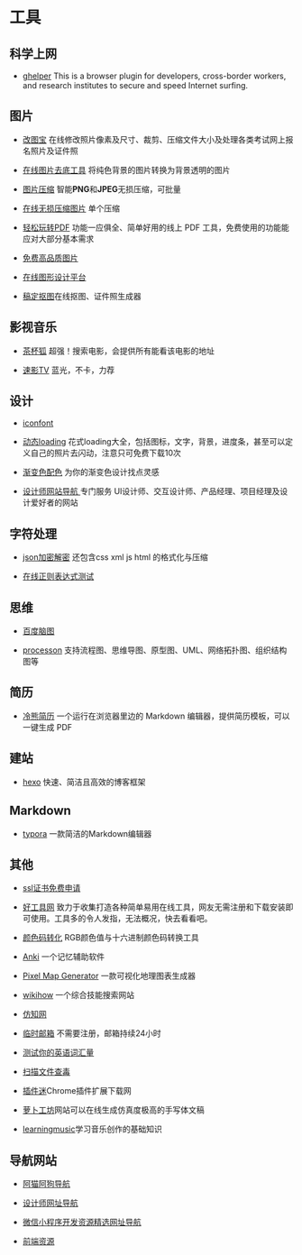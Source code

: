 # 工具


## 科学上网
- [ghelper](http://googlehelper.net/) This is a browser plugin for developers, cross-border workers, and research institutes to secure and speed Internet surfing.

## 图片

- [改图宝](https://www.gaitubao.com/) 在线修改照片像素及尺寸、裁剪、压缩文件大小及处理各类考试网上报名照片及证件照

- [在线图片去底工具](<http://www.aigei.com/bgremover/>) 将纯色背景的图片转换为背景透明的图片

- [图片压缩](<https://tinypng.com/>) 智能**PNG**和**JPEG**无损压缩，可批量

- [在线无损压缩图片](<http://www.bejson.com/ui/compress_img/>) 单个压缩

- [轻松玩转PDF](<https://smallpdf.com/cn>) 功能一应俱全、简单好用的线上 PDF 工具，免费使用的功能能应对大部分基本需求

- [免费高品质图片](<https://www.pexels.com/>)

- [在线图形设计平台](<https://www.canva.com/>)

- [稿定抠图](<https://www.gaoding.com/koutu>)在线抠图、证件照生成器

  



## 影视音乐

- [茶杯狐](https://www.cupfox.com/) 超强！搜索电影，会提供所有能看该电影的地址

- [速影TV](https://91suying.com/) 蓝光，不卡，力荐





## 设计

- [iconfont](<https://www.iconfont.cn/>) 


- [动态loading](<https://loading.io/>) 花式loading大全，包括图标，文字，背景，进度条，甚至可以定义自己的照片去闪动，注意只可免费下载10次

- [渐变色配色](<https://gradient.shapefactory.co/>) 为你的渐变色设计找点灵感

- [设计师网站导航 ](<https://www.niudana.com/>) 专门服务 UI设计师、交互设计师、产品经理、项目经理及设计爱好者的网站





## 字符处理

- [json加密解密](<https://www.sojson.com/jsjiemi.html>) 还包含css xml  js html 的格式化与压缩

- [在线正则表达式测试](在线正则表达式测试)





## 思维

- [百度脑图](<https://naotu.baidu.com/>)

- [processon](https://www.processon.com/) 支持流程图、思维导图、原型图、UML、网络拓扑图、组织结构图等





## 简历

- [冷熊简历](http://cv.ftqq.com/) 一个运行在浏览器里边的 Markdown 编辑器，提供简历模板，可以一键生成 PDF 





## 建站

- [hexo](<https://hexo.io/zh-cn/>)  快速、简洁且高效的博客框架





## Markdown

- [typora](<https://www.typora.io/>)  一款简洁的Markdown编辑器



## 其他

- [ssl证书免费申请](<https://letsencrypt.osfipin.com/>)

- [好工具网](<http://www.nicetool.net/>) 致力于收集打造各种简单易用在线工具，网友无需注册和下载安装即可使用。工具多的令人发指，无法概况，快去看看吧。

- [颜色码转化](<https://www.sioe.cn/yingyong/yanse-rgb-16/>) RGB颜色值与十六进制颜色码转换工具

- [Anki](<http://www.ankichina.net/>) 一个记忆辅助软件

- [Pixel Map Generator](<https://pixelmap.amcharts.com/>) 一款可视化地理图表生成器

- [wikihow](https://zh.wikihow.com) 一个综合技能搜索网站
- [仿知网](<https://www.cn-ki.net/>)

- [临时邮箱](http://24mail.chacuo.net/) 不需要注册，邮箱持续24小时

- [测试你的英语词汇量](http://testyourvocab.com/)

- [扫描文件查毒](<https://www.virustotal.com/gui/home/upload>)

- [插件迷](<https://www.extfans.com/>)Chrome插件扩展下载网

- [萝卜工坊](<http://www.beautifulcarrot.com/>)网站可以在线生成仿真度极高的手写体文稿

- [learningmusic](<https://learningmusic.ableton.com/zh/>)学习音乐创作的基础知识







## 导航网站

- [阿猫阿狗导航](<https://dh.woshipm.com/>)

- [设计师网址导航](<https://hao.uisdc.com/>)

- [微信小程序开发资源精选网址导航](<http://www.yimijili.com/>)

- [前端资源](<http://nav.templatesy.com/>)



